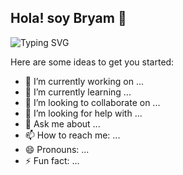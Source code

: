 ## Hola! soy Bryam 👋

![Typing SVG](https://readme-typing-svg.demolab.com?font=Fira+Code&weight=500&size=24&duration=5000&pause=1500&center=true&vCenter=true&width=600&lines=Full+Stack+Developer;Automatizaciones+y+desarrollo+de+soluciones)


Here are some ideas to get you started:

- 🔭 I’m currently working on ...
- 🌱 I’m currently learning ...
- 👯 I’m looking to collaborate on ...
- 🤔 I’m looking for help with ...
- 💬 Ask me about ...
- 📫 How to reach me: ...
- 😄 Pronouns: ...
- ⚡ Fun fact: ...

